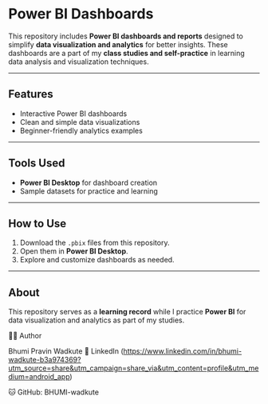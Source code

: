 
# Power BI Dashboards

This repository includes **Power BI dashboards and reports** designed to simplify **data visualization and analytics** for better insights.
These dashboards are a part of my **class studies and self-practice** in learning data analysis and visualization techniques.

---

## Features

* Interactive Power BI dashboards
* Clean and simple data visualizations
* Beginner-friendly analytics examples

---

## Tools Used

* **Power BI Desktop** for dashboard creation
* Sample datasets for practice and learning

---

## How to Use

1. Download the `.pbix` files from this repository.
2. Open them in **Power BI Desktop**.
3. Explore and customize dashboards as needed.

---

## About

This repository serves as a **learning record** while I practice **Power BI** for data visualization and analytics as part of my studies.




🙋‍♀ Author

Bhumi Pravin Wadkute 💼 LinkedIn (https://www.linkedin.com/in/bhumi-wadkute-b3a974369?utm_source=share&utm_campaign=share_via&utm_content=profile&utm_medium=android_app)

🐱 GitHub: BHUMI-wadkute

